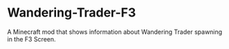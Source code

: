 # Wandering-Trader-F3
A Minecraft mod that shows information about Wandering Trader spawning in the F3 Screen.
